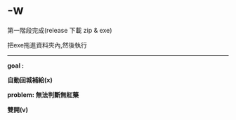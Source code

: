 # -w
第一階段完成(release 下載 zip & exe)

把exe拖進資料夾內,然後執行

------------------------------------------
<b>goal : 

自動回城補給(x)
  
  problem: 無法判斷無紅藥
  
雙開(v)
